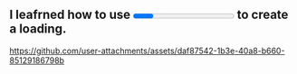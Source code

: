 ## I leafrned how to use <code><progress></code> to create a loading. 
https://github.com/user-attachments/assets/daf87542-1b3e-40a8-b660-85129186798b















